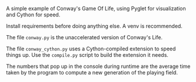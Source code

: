A simple example of Conway's Game Of Life, using Pyglet for visualization and Cython for speed.

Install requirements before doing anything else. A venv is recommended.

The file `conway.py` is the unaccelerated version of Conway's Life.

The file `conway_cython.py` uses a Cython-compiled extension to speed things up. Use the `compile.py` script to build the extension it needs.

The numbers that pop up in the console during runtime are the average time taken by the program to compute a new generation of the playing field.